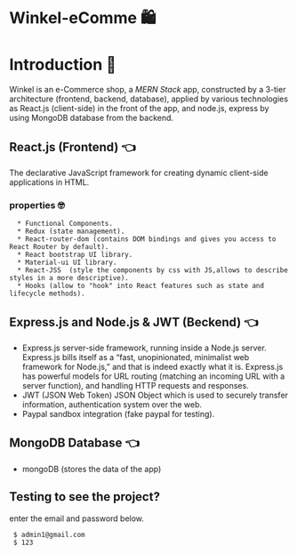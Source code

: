# Winkel-eComme 🛍️


# Introduction  🙂
 Winkel is an e-Commerce shop, a *MERN Stack* app, constructed by  a 3-tier architecture (frontend, backend, database), applied by various technologies as React.js (client-side) in the front of the app, and node.js, express 
 by using MongoDB database from the backend.
 
 
 
 ## React.js (Frontend) 👈
   The declarative JavaScript framework for creating dynamic client-side applications in HTML. 
   
 ### properties  🤓
      * Functional Components.
      * Redux (state management).
      * React-router-dom (contains DOM bindings and gives you access to React Router by default).
      * React bootstrap UI library.
      * Material-ui UI library.
      * React-JSS  (style the components by css with JS,allows to describe styles in a more descriptive).
      * Hooks (allow to "hook" into React features such as state and lifecycle methods).
      
      
      
## Express.js and Node.js & JWT  (Beckend) 👈

  * Express.js server-side framework, running inside a Node.js server. 
    Express.js bills itself as a “fast, unopinionated, minimalist web framework for Node.js,” and that is indeed exactly what it is. 
    Express.js has powerful models for URL routing (matching an incoming URL with a server function), and handling HTTP requests and responses. 
  * JWT (JSON Web Token) JSON Object which is used to securely transfer information, authentication system over the web.
  * Paypal sandbox integration (fake paypal for testing).
  
  
  
 
  ## MongoDB Database 👈
   * mongoDB (stores the data of the app)
    
    
    
    
  ## Testing to see the project? 
   enter the email and password below.
     
     $ admin1@gmail.com
     $ 123
     
  

